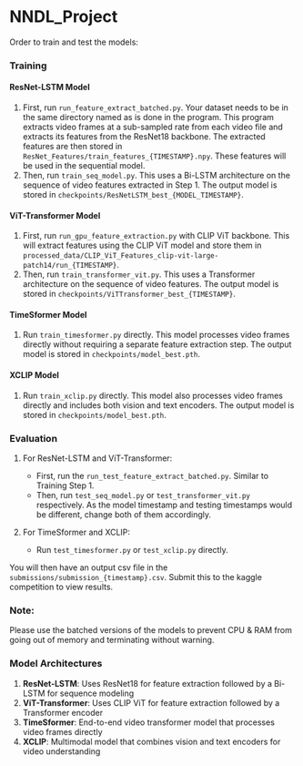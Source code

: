 # NNDL_Project 

Order to train and test the models:

### Training

#### ResNet-LSTM Model
1. First, run ```run_feature_extract_batched.py```. Your dataset needs to be in the same directory named as is done in the program. This program extracts video frames at a sub-sampled rate from each video file and extracts its features from the ResNet18 backbone. The extracted features are then stored in ```ResNet_Features/train_features_{TIMESTAMP}.npy```. These features will be used in the sequential model. 
2. Then, run ```train_seq_model.py```. This uses a Bi-LSTM architecture on the sequence of video features extracted in Step 1. The output model is stored in ```checkpoints/ResNetLSTM_best_{MODEL_TIMESTAMP}```. 

#### ViT-Transformer Model
1. First, run ```run_gpu_feature_extraction.py``` with CLIP ViT backbone. This will extract features using the CLIP ViT model and store them in ```processed_data/CLIP_ViT_Features_clip-vit-large-patch14/run_{TIMESTAMP}```.
2. Then, run ```train_transformer_vit.py```. This uses a Transformer architecture on the sequence of video features. The output model is stored in ```checkpoints/ViTTransformer_best_{TIMESTAMP}```.

#### TimeSformer Model
1. Run ```train_timesformer.py``` directly. This model processes video frames directly without requiring a separate feature extraction step. The output model is stored in ```checkpoints/model_best.pth```.

#### XCLIP Model
1. Run ```train_xclip.py``` directly. This model also processes video frames directly and includes both vision and text encoders. The output model is stored in ```checkpoints/model_best.pth```.

### Evaluation
1. For ResNet-LSTM and ViT-Transformer:
   - First, run the ```run_test_feature_extract_batched.py```. Similar to Training Step 1.
   - Then, run ```test_seq_model.py``` or ```test_transformer_vit.py``` respectively. As the model timestamp and testing timestamps would be different, change both of them accordingly.

2. For TimeSformer and XCLIP:
   - Run ```test_timesformer.py``` or ```test_xclip.py``` directly.

You will then have an output csv file in the ```submissions/submission_{timestamp}.csv```. Submit this to the kaggle competition to view results. 

### Note: 
Please use the batched versions of the models to prevent CPU & RAM from going out of memory and terminating without warning. 

### Model Architectures
1. **ResNet-LSTM**: Uses ResNet18 for feature extraction followed by a Bi-LSTM for sequence modeling
2. **ViT-Transformer**: Uses CLIP ViT for feature extraction followed by a Transformer encoder
3. **TimeSformer**: End-to-end video transformer model that processes video frames directly
4. **XCLIP**: Multimodal model that combines vision and text encoders for video understanding

